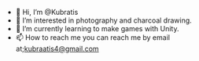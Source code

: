 - 👋 Hi, I’m @Kubratis
- 👀 I’m interested in photography and charcoal drawing.
- 🌱 I’m currently learning to make games with Unity.
- 📫 How to reach me you can reach me by email at;kubraatis4@gmail.com


<!---
Kubratis/Kubratis is a ✨ special ✨ repository because its `README.md` (this file) appears on your GitHub profile.
You can click the Preview link to take a look at your changes.
--->
